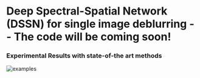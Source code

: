 # Deep Spectral-Spatial Network (DSSN) for single image deblurring -- The code will be coming soon!

### Experimental Results with state-of-the art methods
![examples](./examples/results.png)
